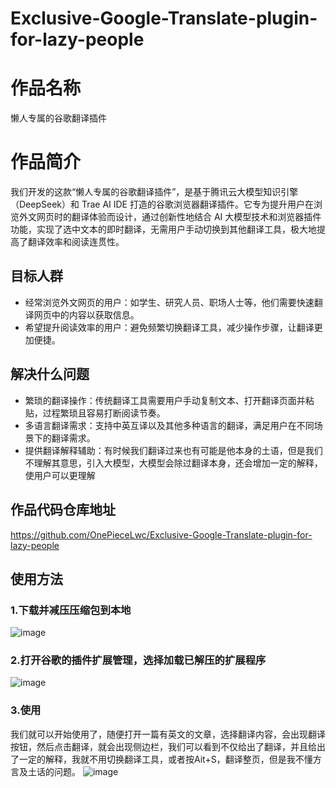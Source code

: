 # Exclusive-Google-Translate-plugin-for-lazy-people
# 作品名称
懒人专属的谷歌翻译插件
# 作品简介
我们开发的这款“懒人专属的谷歌翻译插件”，是基于腾讯云大模型知识引擎（DeepSeek）和 Trae AI IDE 打造的谷歌浏览器翻译插件。它专为提升用户在浏览外文网页时的翻译体验而设计，通过创新性地结合 AI 大模型技术和浏览器插件功能，实现了选中文本的即时翻译，无需用户手动切换到其他翻译工具，极大地提高了翻译效率和阅读连贯性。
## 目标人群
- 经常浏览外文网页的用户：如学生、研究人员、职场人士等，他们需要快速翻译网页中的内容以获取信息。
- 希望提升阅读效率的用户：避免频繁切换翻译工具，减少操作步骤，让翻译更加便捷。
## 解决什么问题
- 繁琐的翻译操作：传统翻译工具需要用户手动复制文本、打开翻译页面并粘贴，过程繁琐且容易打断阅读节奏。
- 多语言翻译需求：支持中英互译以及其他多种语言的翻译，满足用户在不同场景下的翻译需求。
- 提供翻译解释辅助：有时候我们翻译过来也有可能是他本身的土语，但是我们不理解其意思，引入大模型，大模型会除过翻译本身，还会增加一定的解释，使用户可以更理解
## 作品代码仓库地址
https://github.com/OnePieceLwc/Exclusive-Google-Translate-plugin-for-lazy-people

## 使用方法
### 1.下载并减压压缩包到本地
![image](https://github.com/user-attachments/assets/65254160-bd7a-4b69-afb1-dabdfda71417)
### 2.打开谷歌的插件扩展管理，选择加载已解压的扩展程序
![image](https://github.com/user-attachments/assets/2b21d291-68c7-43b3-9c32-d0e17f381a50)
### 3.使用
我们就可以开始使用了，随便打开一篇有英文的文章，选择翻译内容，会出现翻译按钮，然后点击翻译，就会出现侧边栏，我们可以看到不仅给出了翻译，并且给出了一定的解释，我就不用切换翻译工具，或者按Ait+S，翻译整页，但是我不懂方言及土话的问题。
![image](https://github.com/user-attachments/assets/f2d9c074-9ca8-4d83-a156-3724c50ef763)
